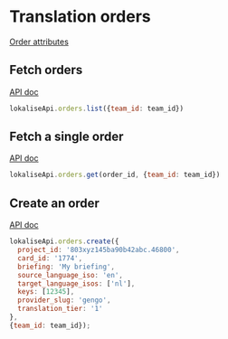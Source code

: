 # Translation orders

[Order attributes](https://app.lokalise.com/api2docs/curl/#object-orders)

## Fetch orders

[API doc](https://app.lokalise.com/api2docs/curl/#transition-list-all-orders-get)

```js
lokaliseApi.orders.list({team_id: team_id})
```

## Fetch a single order

[API doc](https://app.lokalise.com/api2docs/curl/#transition-retrieve-an-order-get)

```js
lokaliseApi.orders.get(order_id, {team_id: team_id})
```

## Create an order

[API doc](https://app.lokalise.com/api2docs/curl/#transition-create-an-order-post)

```js
lokaliseApi.orders.create({
  project_id: '803xyz145ba90b42abc.46800',
  card_id: '1774',
  briefing: 'My briefing',
  source_language_iso: 'en',
  target_language_isos: ['nl'],
  keys: [12345],
  provider_slug: 'gengo',
  translation_tier: '1'
},
{team_id: team_id});
```
